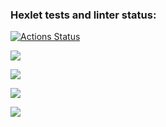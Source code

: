### Hexlet tests and linter status:
[![Actions Status](https://github.com/alekseevgr/frontend-project-lvl1/workflows/hexlet-check/badge.svg)](https://github.com/alekseevgr/frontend-project-lvl1/actions)

<p><a href="https://codeclimate.com/github/alekseevgr/frontend-project-lvl1/maintainability"><img src="https://api.codeclimate.com/v1/badges/ad37fa1ea5279b07d332/maintainability" /></a></p>

<a href="https://asciinema.org/a/fmHxARRDSUMqMl4S5zDAAEMW9" target="_blank"><img src="https://asciinema.org/a/fmHxARRDSUMqMl4S5zDAAEMW9.svg" /></a>

<a href="https://asciinema.org/a/33qQ4zFwrTtNoNIetKzcZQk5v" target="_blank"><img src="https://asciinema.org/a/33qQ4zFwrTtNoNIetKzcZQk5v.svg" /></a>

<a href="https://asciinema.org/a/do3FHYefFUIpdJ6MnKmtrLMlN" target="_blank"><img src="https://asciinema.org/a/do3FHYefFUIpdJ6MnKmtrLMlN.svg" /></a>
